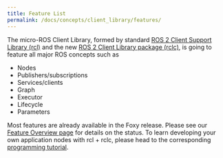 ```yaml
---
title: Feature List
permalink: /docs/concepts/client_library/features/
---
```


The micro-ROS Client Library, formed by standard [ROS 2 Client Support Library (rcl)](https://github.com/ros2/rcl/) and the new [ROS 2 Client Library package (rclc)](https://github.com/ros2/rclc/), is going to feature all major ROS concepts such as

* Nodes
* Publishers/subscriptions
* Services/clients
* Graph
* Executor
* Lifecycle
* Parameters

Most features are already available in the Foxy release. Please see our [Feature Overview page](/docs/overview/features/) for details on the status. To learn developing your own application nodes with rcl + rclc, please head to the corresponding [programming tutorial](/docs/tutorials/firststeps/programming_rcl_rclc/).
